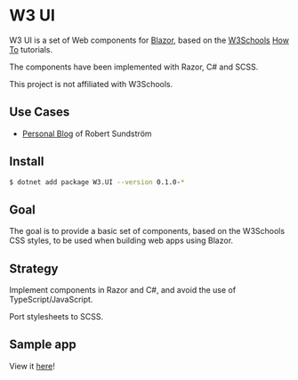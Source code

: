 # W3 UI

W3 UI is a set of Web components for <a href="http://www.blazor.net/">Blazor</a>, based on the <a href="https://www.w3schools.com/">W3Schools</a> <a href="https://www.w3schools.com/howto/default.asp">How To</a> tutorials.

The components have been implemented with Razor, C# and SCSS.

This project is not affiliated with W3Schools.

## Use Cases
* [Personal Blog](http://www.robertsundstrom.com/) of Robert Sundström

## Install

```sh
$ dotnet add package W3.UI --version 0.1.0-*
```

## Goal

The goal is to provide a basic set of components, based on the W3Schools CSS styles, to be used when building web apps using Blazor.

## Strategy
Implement components in Razor and C#, and avoid the use of TypeScript/JavaScript.

Port stylesheets to SCSS.

## Sample app
View it [here](http://robertsundstrom.com/w3-ui-showcase)!
